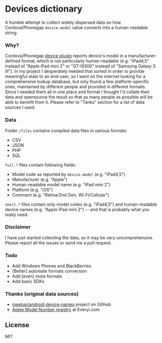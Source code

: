 # Devices dictionary
A humble attempt to collect widely dispersed data on how Cordova/Phonegap ``device.model`` value converts into a human-readable string.

### Why?
Cordova/Phonegap [device plugin](https://github.com/apache/cordova-plugin-device) reports device's model in a manufacturer-defined format, which is not particularly human-readable (e.g. "iPad4,5" instead of "Apple iPad mini 2" or "GT-I9300" instead of "Samsung Galaxy S III"). In my project I desperately needed that sorted in order to provide meaningful stats to an end-user, so I went on the internet looking for a comprehensive lookup database, but only found a few platform-specific ones, maintained by different people and provided in different formats. Since I needed them all in one place and format I thought I'd collate their data and opensource the result so that as many people as possible will be able to benefit from it. Please refer to "Tanks" section for a list of data sources I used.

### Data
Folder ``/files`` contains compiled data files in various formats:
* CSV
* JSON
* PHP
* SQL

``full.*`` files contain following fields:
* Model code as reported by ``device.model`` (e.g. "iPad4,5")
* Manufacturer (e.g. "Apple")
* Human-readable model name (e.g. "iPad mini 2")
* Platform (e.g. "iOS")
* Comment (e.g. "Retina/2nd Gen, Wi-Fi/Cellular")

``short.*`` files contain only model codes (e.g. "iPad4,5") and human-readable device names (e.g. "Apple iPad mini 2") -- and that is probably what you really need.

### Disclaimer
I have just started collecting the data, so it may be very uncomprehensive. Please report all the issues or send me a pull request.

### Todo
* Add Windows Phones and BlackBerries
* [Better] automate formats conversion
* Add [even] more formats
* Add basic SDKs

### Thanks (original data sources)
* [meetup/android-device-names](https://github.com/meetup/android-device-names) project on GitHub
* [Apple Model Number registry](http://www.everyi.com/by-identifier/ipod-iphone-ipad-specs-by-model-number-family-number.html) at Everyi.com

## License
MIT
